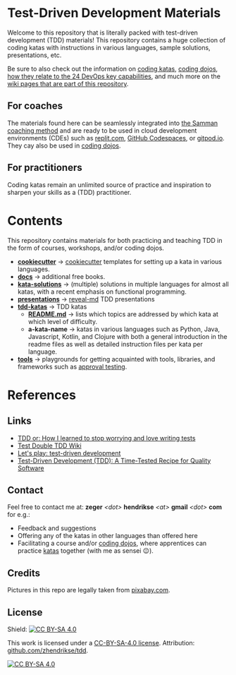 # Test-Driven Development Materials

Welcome to this repository that is literally packed with test-driven development (TDD) materials!
This repository contains a huge collection of coding katas with instructions in various languages, 
sample solutions, presentations, etc.

Be sure to also check out the information on 
[coding katas](https://github.com/zhendrikse/tdd/wiki/Coding-Katas), 
[coding dojos](https://github.com/zhendrikse/tdd/wiki/The-Katas-and-the-Coding-Dojo), 
[how they relate to the 24 DevOps key capabilities](https://github.com/zhendrikse/tdd/wiki/The-Katas-and-the-24-Key-Capabilities), 
and much more on
the [wiki pages that are part of this repository](https://github.com/zhendrikse/tdd/wiki).

## For coaches

The materials found here can be seamlessly integrated into 
[the Samman coaching method](https://www.sammancoaching.org/) and
are ready to be used in cloud development environments (CDEs) such
as [replit.com](https://replit.com), 
[GitHub Codespaces](https://github.com/features/codespaces), 
or [gitpod.io](https://gitpod.io). They cay also be
used in [coding dojos](https://github.com/zhendrikse/tdd/wiki/The-Katas-and-the-Coding-Dojo).

## For practitioners

Coding katas remain an unlimited source of practice and inspiration
to sharpen your skills as a (TDD) practitioner.

# Contents

This repository contains materials for both practicing and teaching TDD
in the form of courses, workshops, and/or coding dojos.

- **[cookiecutter](./cookiecutter/)** &rarr; [cookiecutter](https://github.com/cookiecutter/cookiecutter) templates for setting up a kata in various languages.
- **[docs](./docs/)** &rarr; additional free books.
- **[kata-solutions](./kata-solutions/)** &rarr; (multiple) solutions in multiple languages for almost all katas, with a recent emphasis on functional programming.
- **[presentations](./presentations/)** &rarr; [reveal-md](https://github.com/webpro/reveal-md) TDD presentations
- **[tdd-katas](./tdd-katas/)** &rarr; TDD katas
  - **[README.md](./tdd-katas/README.md)** &rarr; lists which topics are addressed by which kata at which level of difficulty.
  - **a-kata-name** &rarr; katas in various languages such as Python, Java, Javascript, Kotlin, and Clojure with both a general introduction in the readme files as well as detailed instruction files per kata per language.
- **[tools](./tools/)** &rarr; playgrounds for getting acquainted with tools, libraries, and frameworks such as [approval testing](https://approvaltests.com/).

# References

## Links

- [TDD or: How I learned to stop worrying and love writing tests](https://medium.com/ns-techblog/tdd-or-how-i-learned-to-stop-worrying-and-love-writing-tests-ef7314470305)
- [Test Double TDD Wiki](https://github.com/testdouble/contributing-tests/wiki)
- [Let's play: test-driven development](https://www.jamesshore.com/v2/projects/lets-play-tdd)
- [Test-Driven Development (TDD): A Time-Tested Recipe for Quality Software](https://semaphoreci.com/blog/test-driven-development)

## Contact

Feel free to contact me at: **zeger** _&lt;dot&gt;_ **hendrikse** _&lt;at&gt;_ **gmail** _&lt;dot&gt;_ **com** for e.g.:
- Feedback and suggestions
- Offering any of the katas in other languages than offered here
- Facilitating a course and/or [coding dojos](https://codingdojo.org/WhatIsCodingDojo/), where apprentices can practice [katas](http://codekata.com/) together (with me as sensei 😉).

## Credits

Pictures in this repo are legally taken from [pixabay.com](https://pixabay.com). 

## License
  
Shield: [![CC BY-SA 4.0][cc-by-sa-shield]][cc-by-sa]

This work is licensed under a
[CC-BY-SA-4.0 license](https://creativecommons.org/licenses/by-sa/4.0/). Attribution: [github.com/zhendrikse/tdd](https://github.com/zhendrikse/tdd).

[![CC BY-SA 4.0][cc-by-sa-image]][cc-by-sa]

[cc-by-sa]: http://creativecommons.org/licenses/by-sa/4.0/
[cc-by-sa-image]: https://licensebuttons.net/l/by-sa/4.0/88x31.png
[cc-by-sa-shield]: https://img.shields.io/badge/License-CC%20BY--SA%204.0-lightgrey.svg
